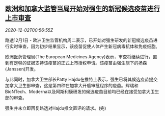 <!--1606872196000-->
[欧洲和加拿大监管当局开始对强生的新冠候选疫苗进行上市审查](https://cn.reuters.com/article/eu-ca-jj-covid-vaccine-1202-idCNKBS28C03G)
------

<div><i>2020-12-02T00:56:55Z</i></div><p>路透12月1日 - 欧洲卫生监管机构周二表示，已开始对强生研发的新冠候选疫苗进行实时审查，因为初步结果显示，该疫苗促使人体产生新冠病毒抗体和免疫细胞。</p><p>欧洲医药管理局(The European Medicines Agency)表示，审查将继续进行，直到有足够的证据支持该疫苗的正式上市授权申请。该疫苗由强生旗下的扬森(Janssen)开发。</p><p>与此同时，加拿大卫生部长Patty Hajdu在推特上表示，强生已将其候选疫苗提交加拿大卫生部审查，这是第四种在加拿大开启审批程序的疫苗。辉瑞和BioNTech、Moderna以及阿斯利康研发的候选疫苗目前均已经在接受加拿大卫生部的审查。</p><p>强生并未立即回复路透对Hajdu推文置评的请求。(完)</p>
